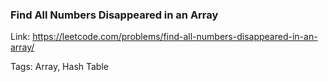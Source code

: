 ### Find All Numbers Disappeared in an Array

Link: https://leetcode.com/problems/find-all-numbers-disappeared-in-an-array/

Tags: Array, Hash Table